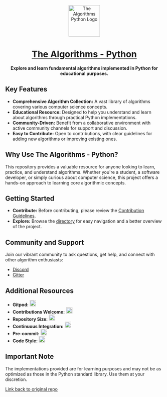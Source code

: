 <!-- Title: -->
<div align="center">
  <a href="https://github.com/TheAlgorithms/Python">
    <img src="https://raw.githubusercontent.com/TheAlgorithms/website/1cd824df116b27029f17c2d1b42d81731f28a920/public/logo.svg" height="100" alt="The Algorithms Python Logo">
  </a>
  <h1><a href="https://github.com/TheAlgorithms/Python">The Algorithms - Python</a></h1>
</div>

<!-- Short description: -->
<p align="center"><b>Explore and learn fundamental algorithms implemented in Python for educational purposes.</b></p>

## Key Features

*   **Comprehensive Algorithm Collection:** A vast library of algorithms covering various computer science concepts.
*   **Educational Resource:** Designed to help you understand and learn about algorithms through practical Python implementations.
*   **Community-Driven:** Benefit from a collaborative environment with active community channels for support and discussion.
*   **Easy to Contribute:** Open to contributions, with clear guidelines for adding new algorithms or improving existing ones.

## Why Use The Algorithms - Python?

This repository provides a valuable resource for anyone looking to learn, practice, and understand algorithms. Whether you're a student, a software developer, or simply curious about computer science, this project offers a hands-on approach to learning core algorithmic concepts.

## Getting Started

*   **Contribute:** Before contributing, please review the [Contribution Guidelines](CONTRIBUTING.md).
*   **Explore:** Browse the [directory](DIRECTORY.md) for easy navigation and a better overview of the project.

## Community and Support

Join our vibrant community to ask questions, get help, and connect with other algorithm enthusiasts:

*   [Discord](https://the-algorithms.com/discord)
*   [Gitter](https://gitter.im/TheAlgorithms/community)

## Additional Resources

*   **Gitpod:** <a href="https://gitpod.io/#https://github.com/TheAlgorithms/Python"><img src="https://img.shields.io/badge/Gitpod-Ready--to--Code-blue?logo=gitpod&style=flat-square" height="20" alt="Gitpod Ready-to-Code"></a>
*   **Contributions Welcome:** <a href="https://github.com/TheAlgorithms/Python/blob/master/CONTRIBUTING.md"><img src="https://img.shields.io/static/v1.svg?label=Contributions&message=Welcome&color=0059b3&style=flat-square" height="20" alt="Contributions Welcome"></a>
*   **Repository Size:** <img src="https://img.shields.io/github/repo-size/TheAlgorithms/Python.svg?label=Repo%20size&style=flat-square" height="20">
*   **Continuous Integration:** <a href="https://github.com/TheAlgorithms/Python/actions"><img src="https://img.shields.io/github/actions/workflow/status/TheAlgorithms/Python/build.yml?branch=master&label=CI&logo=github&style=flat-square" height="20" alt="GitHub Workflow Status"></a>
*   **Pre-commit:** <a href="https://github.com/pre-commit/pre-commit"><img src="https://img.shields.io/badge/pre--commit-enabled-brightgreen?logo=pre-commit&logoColor=white&style=flat-square" height="20" alt="pre-commit"></a>
*   **Code Style:** <a href="https://docs.astral.sh/ruff/formatter/"><img src="https://img.shields.io/static/v1?label=code%20style&message=ruff&color=black&style=flat-square" height="20" alt="code style: black"></a>

## Important Note

The implementations provided are for learning purposes and may not be as optimized as those in the Python standard library. Use them at your discretion.

[Link back to original repo](https://github.com/TheAlgorithms/Python)